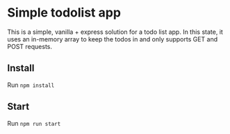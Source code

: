 # Simple todolist app

This is a simple, vanilla + express solution for a todo list app.
In this state, it uses an in-memory array to keep the todos in and only supports GET and POST requests.

## Install

Run `npm install`

## Start 

Run `npm run start`
